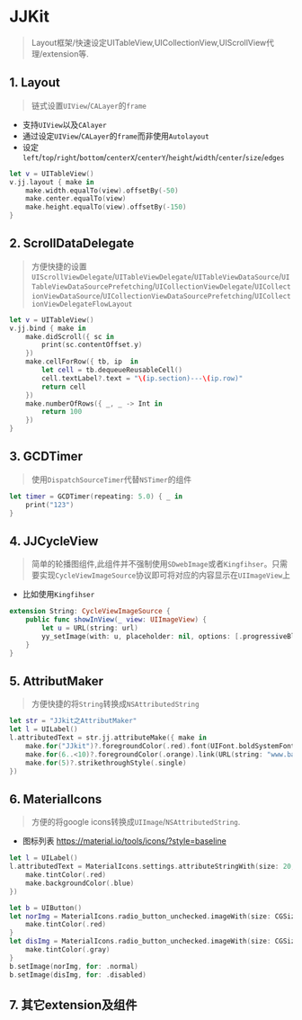 # JJKit
> Layout框架/快速设定UITableView,UICollectionView,UIScrollView代理/extension等.

## 1. Layout
> 链式设置`UIView`/`CALayer`的`frame`

- 支持`UIView`以及`CAlayer`
- 通过设定`UIView`/`CALayer`的`frame`而非使用`Autolayout`
- 设定`left`/`top`/`right`/`bottom`/`centerX`/`centerY`/`height`/`width`/`center`/`size`/`edges`

```swift
let v = UITableView()
v.jj.layout { make in
    make.width.equalTo(view).offsetBy(-50)
    make.center.equalTo(view)           
    make.height.equalTo(view).offsetBy(-150)
}
```
## 2. ScrollDataDelegate
> 方便快捷的设置`UIScrollViewDelegate`/`UITableViewDelegate`/`UITableViewDataSource`/`UITableViewDataSourcePrefetching`/`UICollectionViewDelegate`/`UICollectionViewDataSource`/`UICollectionViewDataSourcePrefetching`/`UICollectionViewDelegateFlowLayout`
```swift
let v = UITableView()
v.jj.bind { make in
    make.didScroll({ sc in
        print(sc.contentOffset.y)
    })
    make.cellForRow({ tb, ip  in
        let cell = tb.dequeueReusableCell()
        cell.textLabel?.text = "\(ip.section)---\(ip.row)"
        return cell
    })
    make.numberOfRows({ _, _ -> Int in
        return 100
    })
}
```
## 3. GCDTimer
> 使用`DispatchSourceTimer`代替`NSTimer`的组件
```swift
let timer = GCDTimer(repeating: 5.0) { _ in
    print("123")
}
```
## 4. JJCycleView
> 简单的轮播图组件,此组件并不强制使用`SDwebImage`或者`Kingfihser`。只需要实现`CycleViewImageSource`协议即可将对应的内容显示在`UIImageView`上
- 比如使用`Kingfihser`
```swift
extension String: CycleViewImageSource {
    public func showInView(_ view: UIImageView) {
        let u = URL(string: url)
        yy_setImage(with: u, placeholder: nil, options: [.progressiveBlur, .setImageWithFadeAnimation], completion: nil)
    }
}
```
## 5. AttributMaker
> 方便快捷的将`String`转换成`NSAttributedString`
```swift
let str = "JJkit之AttributMaker"
let l = UILabel()
l.attributedText = str.jj.attributeMake({ make in
    make.for("JJkit")?.foregroundColor(.red).font(UIFont.boldSystemFont(ofSize: 23))
    make.for(6..<10)?.foregroundColor(.orange).link(URL(string: "www.baidu.com")!)
    make.for(5)?.strikethroughStyle(.single)
})
```
## 6. MaterialIcons
> 方便的将google icons转换成`UIImage`/`NSAttributedString`.
- 图标列表 https://material.io/tools/icons/?style=baseline
```swift
let l = UILabel() 
l.attributedText = MaterialIcons.settings.attributeStringWith(size: 20, transform: { make in
    make.tintColor(.red)
    make.backgroundColor(.blue)
})

let b = UIButton()
let norImg = MaterialIcons.radio_button_unchecked.imageWith(size: CGSize(width: 30, height: 30)) { make in
    make.tintColor(.red)
}
let disImg = MaterialIcons.radio_button_unchecked.imageWith(size: CGSize(width: 30, height: 30)) { make in
    make.tintColor(.gray)
}
b.setImage(norImg, for: .normal)
b.setImage(disImg, for: .disabled)
```
## 7. 其它extension及组件
